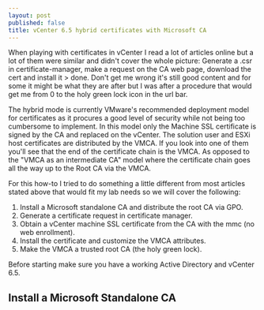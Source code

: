 ```yaml
---
layout: post
published: false
title: vCenter 6.5 hybrid certificates with Microsoft CA
---
```

When playing with certificates in vCenter I read a lot of articles online but a lot of them were similar and didn't cover the whole picture: Generate a .csr in certificate-manager, make a request on the CA web page, download the cert and install it > done. Don't get me wrong it's still good content and for some it might be what they are after but I was after a procedure that would get me from 0 to the holy green lock icon in the url bar.

The hybrid mode is currently VMware's recommended deployment model for certificates as it procures a good level of security while not being too cumbersome to implement. In this model only the Machine SSL certificate is signed by the CA and replaced on the vCenter. The solution user and ESXi host certificates are distributed by the VMCA. If you look into one of them you'll see that the end of the certificate chain is the VMCA. As opposed to the "VMCA as an intermediate CA" model where the certificate chain goes all the way up to the Root CA via the VMCA.

For this how-to I tried to do something a little different from most articles stated above that would fit my lab needs so we will cover the following:

1. Install a Microsoft standalone CA and distribute the root CA via GPO.
2. Generate a certificate request in certificate manager.
3. Obtain a vCenter machine SSL certificate from the CA with the mmc (no web enrollment).
4. Install the certificate and customize the VMCA attributes.
5. Make the VMCA a trusted root CA (the holy green lock).

Before starting make sure you have a working Active Directory and vCenter 6.5.

## Install a Microsoft Standalone CA

